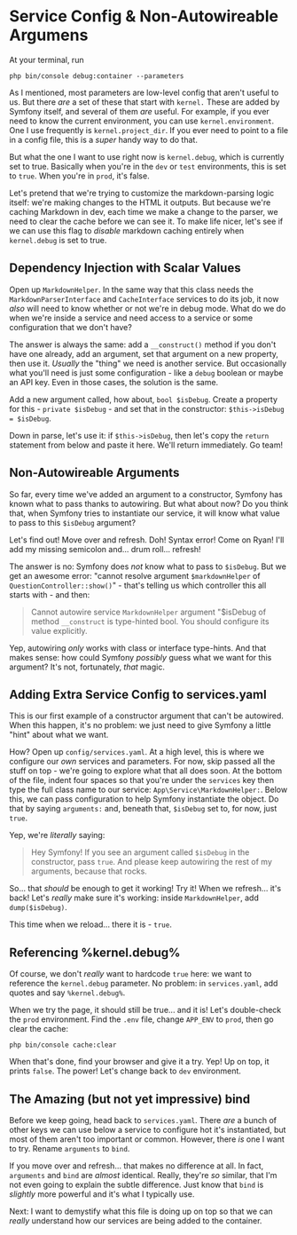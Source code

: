 # Service Config & Non-Autowireable Argumens

At your terminal, run

```terminal
php bin/console debug:container --parameters
```

As I mentioned, most parameters are low-level config that aren't useful to us.
But there *are* a set of these that start with `kernel.` These are added by
Symfony itself, and several of them *are* useful. For example, if you ever need
to know the current environment, you can use `kernel.environment`. One I use
frequently is `kernel.project_dir`. If you ever need to point to a file in a
config file, this is a *super* handy way to do that.

But what the one I want to use right now is `kernel.debug`, which is currently
set to true. Basically when you're in the `dev` or `test` environments, this is
set to `true`. When you're in `prod`, it's false.

Let's pretend that we're trying to customize the markdown-parsing logic itself:
we're making changes to the HTML it outputs. But because we're caching Markdown
in dev, each time we make a change to the parser, we need to clear the cache
before we can see it. To make life nicer, let's see if we can use this flag to
*disable* markdown caching entirely when `kernel.debug` is set to true.

## Dependency Injection with Scalar Values

Open up `MarkdownHelper`. In the same way that this class needs the
`MarkdownParserInterface` and `CacheInterface` services to do its job, it now
*also* will need to know whether or not we're in debug mode. What do we do when
we're inside a service and need access to a service or some configuration that
we don't have?

The answer is always the same: add a `__construct()` method if you don't have
one already, add an argument, set that argument on a new property, then use it.
*Usually* the "thing" we need is another service. But occasionally what you'll
need is just some configuration - like a `debug` boolean or maybe an API key.
Even in those cases, the solution is the same.

Add a new argument called, how about, `bool $isDebug`. Create a property for this -
`private $isDebug` - and set that in the constructor: `$this->isDebug = $isDebug`.

Down in parse, let's use it: if `$this->isDebug`, then let's copy the `return`
statement from below and paste it here. We'll return immediately. Go team!

## Non-Autowireable Arguments

So far, every time we've added an argument to a constructor, Symfony has known
what to pass thanks to autowiring. But what about now? Do you think that, when
Symfony tries to instantiate our service, it will know what value to pass to
this `$isDebug` argument?

Let's find out! Move over and refresh. Doh! Syntax error! Come on Ryan! I'll
add my missing semicolon and... drum roll... refresh!

The answer is no: Symfony does *not* know what to pass to `$isDebug`. But we get
an awesome error: "cannot resolve argument `$markdownHelper` of
`QuestionController::show()`" - that's telling us which controller this all starts
with - and then:

> Cannot autowire service `MarkdownHelper` argument "$isDebug of method
> `__construct` is type-hinted bool. You should configure its value explicitly.

Yep, autowiring *only* works with class or interface type-hints. And that makes
sense: how could Symfony *possibly* guess what we want for this argument?  It's
not, fortunately, *that* magic.

## Adding Extra Service Config to services.yaml

This is our first example of a constructor argument that can't be autowired. When
this happen, it's no problem: we just need to give Symfony a little "hint" about
what we want.

How? Open up `config/services.yaml`. At a high level, this is where we configure
our *own* services and parameters. For now, skip passed all the stuff on top - we're
going to explore what that all does soon. At the bottom of the file, indent four
spaces so that you're under the `services` key then type the full class name to
our service: `App\Service\MarkdownHelper:`. Below this, we can pass configuration
to help Symfony instantiate the object. Do that by saying `arguments:` and, beneath
that, `$isDebug` set to, for now, just `true`.

Yep, we're *literally* saying:

> Hey Symfony! If you see an argument called `$isDebug` in the constructor,
> pass `true`. And please keep autowiring the rest of my arguments, because
> that rocks.

So... that *should* be enough to get it working! Try it! When we refresh... it's
back! Let's *really* make sure it's working: inside `MarkdownHelper`, add
`dump($isDebug)`.

This time when we reload... there it is - `true`.

## Referencing %kernel.debug%

Of course, we don't *really* want to hardcode `true` here: we want to reference
the `kernel.debug` parameter. No problem: in `services.yaml`, add quotes and say
`%kernel.debug%`.

When we try the page, it should still be true... and it is! Let's double-check
the `prod` environment. Find the `.env` file, change `APP_ENV` to `prod`, then
go clear the cache:

```terminal-silent
php bin/console cache:clear
```

When that's done, find your browser and give it a try. Yep! Up on top, it prints
`false`. The power! Let's change back to `dev` environment.

## The Amazing (but not yet impressive) bind

Before we keep going, head back to `services.yaml`. There *are* a bunch of other
keys we can use below a service to configure hot it's instantiated, but most of
them aren't too important or common. However, there *is* one I want to try. Rename
`arguments` to `bind`.

If you move over and refresh... that makes no difference at all. In fact, `arguments`
and `bind` are *almost* identical. Really, they're *so* similar, that I'm not
even going to explain the subtle difference. Just know that `bind` is *slightly*
more powerful and it's what I typically use.

Next: I want to demystify what this file is doing up on top so that we can
*really* understand how our services are being added to the container.
